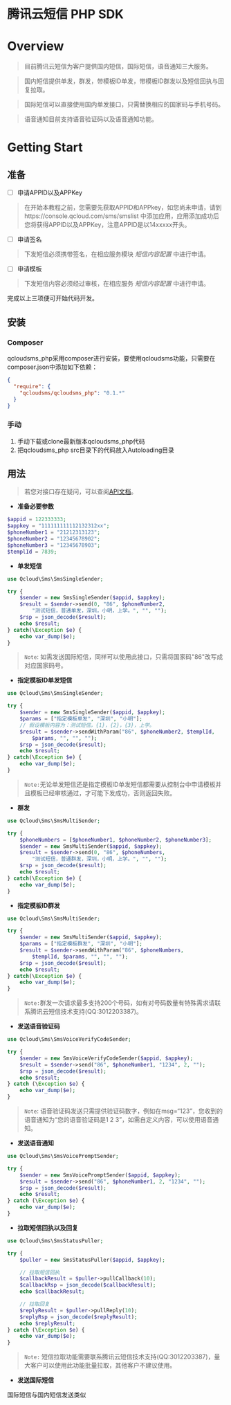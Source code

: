 腾讯云短信 PHP SDK
===

# Overview

> 目前腾讯云短信为客户提供国内短信，国际短信，语音通知三大服务。

> 国内短信提供单发，群发，带模板ID单发，带模板ID群发以及短信回执与回复拉取。

> 国际短信可以直接使用国内单发接口，只需替换相应的国家码与手机号码。

> 语音通知目前支持语音验证码以及语音通知功能。

# Getting Start

## 准备

- [ ] 申请APPID以及APPKey

> 在开始本教程之前，您需要先获取APPID和APPkey，如您尚未申请，请到https://console.qcloud.com/sms/smslist 中添加应用，应用添加成功后您将获得APPID以及APPKey，注意APPID是以14xxxxx开头。

- [ ] 申请签名

> 下发短信必须携带签名，在相应服务模块 *短信内容配置*  中进行申请。

- [ ] 申请模板

> 下发短信内容必须经过审核，在相应服务 *短信内容配置* 中进行申请。

完成以上三项便可开始代码开发。

## 安装

### Composer

qcloudsms_php采用composer进行安装，要使用qcloudsms功能，只需要在composer.json中添加如下依赖：

```json
{
  "require": {
    "qcloudsms/qcloudsms_php": "0.1.*"
  }
}
```

### 手动

1. 手动下载或clone最新版本qcloudsms_php代码
2. 把qcloudsms_php src目录下的代码放入Autoloading目录

## 用法

> 若您对接口存在疑问，可以查阅[API文档](https://qcloudsms.github.io/qcloudsms_php/)。

- **准备必要参数**

```php
$appid = 122333333;
$appkey = "111111111112132312xx";
$phoneNumber1 = "21212313123";
$phoneNumber2 = "12345678902";
$phoneNumber3 = "12345678903";
$templId = 7839;
```

- **单发短信**

```php
use Qcloud\Sms\SmsSingleSender;

try {
    $sender = new SmsSingleSender($appid, $appkey);
    $result = $sender->send(0, "86", $phoneNumber2,
        "测试短信，普通单发，深圳，小明，上学。", "", "");
    $rsp = json_decode($result);
    echo $result;
} catch(\Exception $e) {
    echo var_dump($e);
}
```

> `Note`: 如需发送国际短信，同样可以使用此接口，只需将国家码"86"改写成对应国家码号。

- **指定模板ID单发短信**

```php
use Qcloud\Sms\SmsSingleSender;

try {
    $sender = new SmsSingleSender($appid, $appkey);
    $params = ["指定模板单发", "深圳", "小明"];
    // 假设模板内容为：测试短信，{1}，{2}，{3}，上学。
    $result = $sender->sendWithParam("86", $phoneNumber2, $templId,
        $params, "", "", "");
    $rsp = json_decode($result);
    echo $result;
} catch(\Exception $e) {
    echo var_dump($e);
}
```

> `Note:`无论单发短信还是指定模板ID单发短信都需要从控制台中申请模板并且模板已经审核通过，才可能下发成功，否则返回失败。

- **群发**

```php
use Qcloud\Sms\SmsMultiSender;

try {
    $phoneNumbers = [$phoneNumber1, $phoneNumber2, $phoneNumber3];
    $sender = new SmsMultiSender($appid, $appkey);
    $result = $sender->send(0, "86", $phoneNumbers,
        "测试短信，普通群发，深圳，小明，上学。", "", "");
    $rsp = json_decode($result);
    echo $result;
} catch(\Exception $e) {
    echo var_dump($e);
}
```

- **指定模板ID群发**

```php
use Qcloud\Sms\SmsMultiSender;

try {
    $sender = new SmsMultiSender($appid, $appkey);
    $params = ["指定模板群发", "深圳", "小明"];
    $result = $sender->sendWithParam("86", $phoneNumbers,
        $templId, $params, "", "", "");
    $rsp = json_decode($result);
    echo $result;
} catch(\Exception $e) {
    echo var_dump($e);
}
```

> `Note:`群发一次请求最多支持200个号码，如有对号码数量有特殊需求请联系腾讯云短信技术支持(QQ:3012203387)。

- **发送语音验证码**

```php
use Qcloud\Sms\SmsVoiceVerifyCodeSender;

try {
    $sender = new SmsVoiceVerifyCodeSender($appid, $appkey);
    $result = $sender->send("86", $phoneNumber1, "1234", 2, "");
    $rsp = json_decode($result);
    echo $result;
} catch (\Exception $e) {
    echo var_dump($e);
}
```

> `Note`: 语音验证码发送只需提供验证码数字，例如在msg=“123”，您收到的语音通知为“您的语音验证码是1 2 3”，如需自定义内容，可以使用语音通知。

- **发送语音通知**

```php
use Qcloud\Sms\SmsVoicePromptSender;

try {
    $sender = new SmsVoicePromptSender($appid, $appkey);
    $result = $sender->send("86", $phoneNumber1, 2, "1234", "");
    $rsp = json_decode($result);
    echo $result;
} catch (\Exception $e) {
    echo var_dump($e);
}
```

- **拉取短信回执以及回复**

```php
use Qcloud\Sms\SmsStatusPuller;

try {
    $puller = new SmsStatusPuller($appid, $appkey);

    // 拉取短信回执
    $callbackResult = $puller->pullCallback(10);
    $callbackRsp = json_decode($callbackResult);
    echo $callbackResult;

    // 拉取回复
    $replyResult = $puller->pullReply(10);
    $replyRsp = json_decode($replyResult);
    echo $replyResult;
} catch (\Exception $e) {
    echo var_dump($e);
}
```

> `Note:` 短信拉取功能需要联系腾讯云短信技术支持(QQ:3012203387)，量大客户可以使用此功能批量拉取，其他客户不建议使用。

- **发送国际短信**

国际短信与国内短信发送类似
